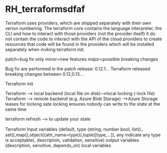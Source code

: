 # RH_terraformsdfaf


Terraform uses providers, which are shipped separately with their own verion numbering.
The terraform core contains the language interpreter, the CLI and how to interact with those providers (not the provider itself)
It do not contain the code to interact with the API of the cloud providers to create resources that code will be found in the providers which will be installed separately when invking terraform init.


patch=bug fix only
minor=new features
major=possible breaking changes

Bug fix are performed in the patch release: 0.12.1...
Terraform released breaking changes between 0.12,0.13...



Terraform init

Terraform --> local backend (local file on disk)-->local locking (-lock file)
Terraform --> remote backend (e.g. Azure Blob Storage) -->Azure Storage leases for locking
sate locking ensures nobody can write to the state at the same time

terraform refresh --> to update your state


Terraform
Input variables   (default, type (string, number bool, list()，set(),map(),object({attr_name=type}),tuple([type,...]), any indicate any type is acceptable), descriptoin, validation, sensitive)
output variables (description, sensitive, depends_on)
local variables